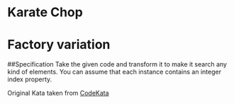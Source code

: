 Karate Chop
=====
Factory variation
=====

##Specification
Take the given code and transform it to make it search any kind of elements. You can assume that each instance contains an integer index property.

Original Kata taken from [CodeKata](http://codekata.com/kata/kata02-karate-chop/)